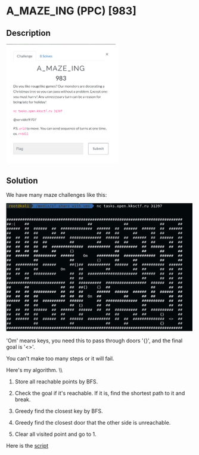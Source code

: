 # A_MAZE_ING (PPC) \[983\]

## __Description__

<img src="chall.png" width="300">

## __Solution__

We have many maze challenges like this:

<img src="maze.png" width="500">

'Om' means keys, you need this to pass through doors '{}', and the final goal is '<>'.

You can't make too many steps or it will fail.

Here's my algorithm.
\\\\
1. Store all reachable points by BFS.

2. Check the goal if it's reachable. If it is, find the shortest path to it and break.

3. Greedy find the closest key by BFS.

4. Greedy find the closest door that the other side is unreachable.

5. Clear all visited point and go to 1.

Here is the [script]('a_maze_ing.py')
